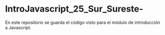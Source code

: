 # IntroJavascript_25_Sur_Sureste-
En este repositorio se guarda el código visto para el módulo de introducción a Javascript.
